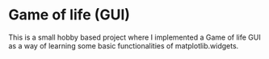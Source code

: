 # Game of life (GUI)

This is a small hobby based project where I implemented a Game of life GUI as a way of learning some basic functionalities of matplotlib.widgets.